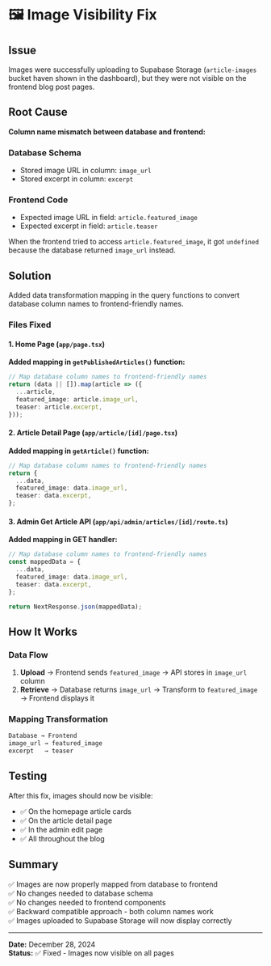 # 🖼️ Image Visibility Fix

## Issue
Images were successfully uploading to Supabase Storage (`article-images` bucket haven shown in the dashboard), but they were not visible on the frontend blog post pages.

## Root Cause
**Column name mismatch between database and frontend:**

### Database Schema
- Stored image URL in column: `image_url`
- Stored excerpt in column: `excerpt`

### Frontend Code
- Expected image URL in field: `article.featured_image` 
- Expected excerpt in field: `article.teaser`

When the frontend tried to access `article.featured_image`, it got `undefined` because the database returned `image_url` instead.

## Solution
Added data transformation mapping in the query functions to convert database column names to frontend-friendly names.

### Files Fixed

#### 1. Home Page (`app/page.tsx`)
**Added mapping in `getPublishedArticles()` function:**

```typescript
// Map database column names to frontend-friendly names
return (data || []).map(article => ({
  ...article,
  featured_image: article.image_url,
  teaser: article.excerpt,
}));
```

#### 2. Article Detail Page (`app/article/[id]/page.tsx`)
**Added mapping in `getArticle()` function:**

```typescript
// Map database column names to frontend-friendly names
return {
  ...data,
  featured_image: data.image_url,
  teaser: data.excerpt,
};
```

#### 3. Admin Get Article API (`app/api/admin/articles/[id]/route.ts`)
**Added mapping in GET handler:**

```typescript
// Map database column names to frontend-friendly names
const mappedData = {
  ...data,
  featured_image: data.image_url,
  teaser: data.excerpt,
};

return NextResponse.json(mappedData);
```

## How It Works

### Data Flow

1. **Upload** → Frontend sends `featured_image` → API stores in `image_url` column
2. **Retrieve** → Database returns `image_url` → Transform to `featured_image` → Frontend displays it

### Mapping Transformation
```typescript
Database → Frontend
image_url → featured_image
excerpt   → teaser
```

## Testing

After this fix, images should now be visible:
- ✅ On the homepage article cards
- ✅ On the article detail page  
- ✅ In the admin edit page
- ✅ All throughout the blog

## Summary

✅ Images are now properly mapped from database to frontend  
✅ No changes needed to database schema  
✅ No changes needed to frontend components  
✅ Backward compatible approach - both column names work  
✅ Images uploaded to Supabase Storage will now display correctly

---

**Date:** December 28, 2024  
**Status:** ✅ Fixed - Images now visible on all pages





